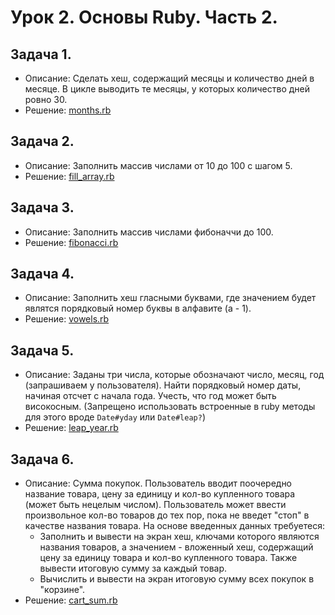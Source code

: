 # Урок 2. Основы Ruby. Часть 2. 

## Задача 1.
- Описание: Сделать хеш, содержащий месяцы и количество дней в месяце. В цикле выводить те месяцы, у которых количество дней ровно 30.
- Решение: [months.rb](https://github.com/yart/tn-rb/blob/master/lesson_2/months.rb)
## Задача 2.
- Описание: Заполнить массив числами от 10 до 100 с шагом 5.
- Решение: [fill_array.rb](https://github.com/yart/tn-rb/blob/master/lesson_2/fill_array.rb)
## Задача 3.
- Описание: Заполнить массив числами фибоначчи до 100.
- Решение: [fibonacci.rb](https://github.com/yart/tn-rb/blob/master/lesson_2/fibonacci.rb)
## Задача 4.
- Описание: Заполнить хеш гласными буквами, где значением будет являтся порядковый номер буквы в алфавите (a - 1).
- Решение: [vowels.rb](https://github.com/yart/tn-rb/blob/master/lesson_2/vowels.rb)
## Задача 5.
- Описание:  Заданы три числа, которые обозначают число, месяц, год (запрашиваем у пользователя). Найти порядковый номер даты, начиная отсчет с начала года. Учесть, что год может быть високосным. (Запрещено использовать встроенные в ruby методы для этого вроде `Date#yday` или `Date#leap?`)
- Решение: [leap_year.rb](https://github.com/yart/tn-rb/blob/master/lesson_2/leap_year.rb)
## Задача 6.
- Описание: Сумма покупок. Пользователь вводит поочередно название товара, цену за единицу и кол-во купленного товара (может быть нецелым числом). Пользователь может ввести произвольное кол-во товаров до тех пор, пока не введет "стоп" в качестве названия товара. На основе введенных данных требуетеся:
  - Заполнить и вывести на экран хеш, ключами которого являются названия товаров, а значением - вложенный хеш, содержащий цену за единицу товара и кол-во купленного товара. Также вывести итоговую сумму за каждый товар.
  - Вычислить и вывести на экран итоговую сумму всех покупок в "корзине".
- Решение: [cart_sum.rb](https://github.com/yart/tn-rb/blob/master/lesson_2/cart_sum.rb)

